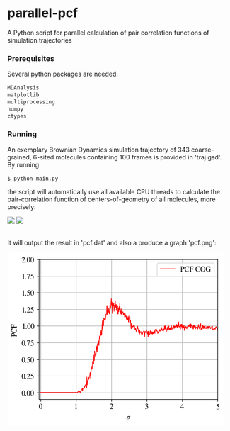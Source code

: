 # parallel-pcf
A Python script for parallel calculation of pair correlation functions of simulation trajectories


### Prerequisites
Several python packages are needed:
```
MDAnalysis
matplotlib
multiprocessing
numpy
ctypes
```

### Running

An exemplary Brownian Dynamics simulation trajectory of
343 coarse-grained, 6-sited molecules containing 100 frames
is provided in 'traj.gsd'. By running

```
$ python main.py
```
the script will automatically use all available CPU threads
to calculate the pair-correlation function of centers-of-geometry
of all molecules, more precisely:

<img src="https://render.githubusercontent.com/render/math?math=g(r)%20%3D%20%20%5Cfrac%7B1%7D%7B%5Crho%20N%7D%20%5Cleft%5Clangle%20%5Csum_%7Bm%3D1%7D%5E%7BN%7D%20%20%5Csum_%7Bn%5Cneq%20m%7D%5E%7BN%7D%20%5Cdelta%20%5Cleft%5B%20%5Cboldsymbol%7Br%7D%20-%20%5Cleft(%20%5Cboldsymbol%7Br%7D_m%20-%20%5Cboldsymbol%7Br%7D_n%20%5Cright)%20%5Cright%5D%20%5Cright%5Crangle">

<img src="https://render.githubusercontent.com/render/math?math=%3D%20%20%5Cfrac%7B1%7D%7B%5Cfrac%7B4%20%5Cpi%7D%7B3%7D%20%5Cleft((r%2B%5CDelta%20r)%5E3-r%5E3%5Cright)%7D%20%20%5Cfrac%7B1%7D%7B%5Crho_i%20N_i%7D%20%5Csum_%7Bm%3D1%7D%5E%7BN%7D%20%5Csum_%7Bn%5Cneq%20m%7D%5E%7BN%7D%20%5Cleft%5C%7B%20%5Cbegin%7Barray%7D%7Blr%7D%201%20%26%20%20%5Ctext%7Bif%7D%20%20%5C%2C%20%5C%2C%20%5C%2C%20%7C%20%5Cboldsymbol%7Br%7D_m%20-%20%5Cboldsymbol%7Br%7D_n%7C%20%5Cin%20%5Br%2Cr%2B%5CDelta%20r%5D%20%5C%5C%200%20%26%20%20%5Ctext%7Belse%7D%20%5C%2C%20%5C%2C%20%5C%2C%20%5C%2C%20%20%5C%2C%20%20%5C%2C%20%5C%2C%20%5C%2C%20%5C%2C%20%5C%2C%20%5C%2C%20%5C%2C%20%5C%2C%20%5C%2C%20%5C%2C%20%5C%2C%20%5C%2C%20%5C%2C%20%20%20%5C%2C%20%5C%2C%20%5C%2C%20%5C%2C%20%5C%2C%20%5C%2C%20%5C%2C%20%5C%2C%20%5C%2C%20%5C%2C%20%5C%2C%20%5C%2C%20%5Cend%7Barray%7D%20%5Cright.">

\
It will output the result in 'pcf.dat' and also a produce a graph 'pcf.png':

![pcf](./pcf.png)
